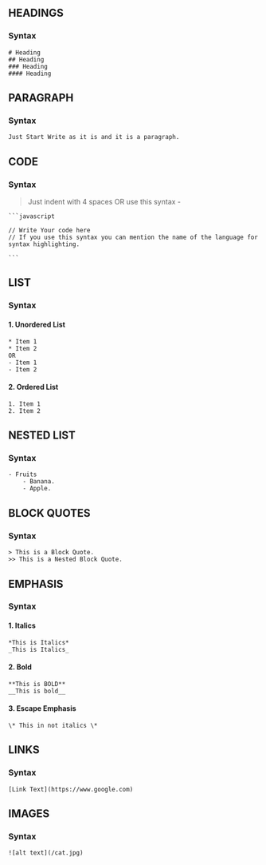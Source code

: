 ## HEADINGS
### Syntax
    # Heading
    ## Heading
    ### Heading
    #### Heading

## PARAGRAPH
### Syntax
    Just Start Write as it is and it is a paragraph.

## CODE
### Syntax
> Just indent with 4 spaces OR use this syntax -

    ```javascript

    // Write Your code here
    // If you use this syntax you can mention the name of the language for syntax highlighting.

    ```

## LIST
### Syntax
#### 1. Unordered List
    * Item 1
    * Item 2
    OR
    - Item 1
    - Item 2

#### 2. Ordered List
    1. Item 1
    2. Item 2

## NESTED LIST
### Syntax
    - Fruits
        - Banana.
        - Apple.

## BLOCK QUOTES
### Syntax
    > This is a Block Quote.
    >> This is a Nested Block Quote.

## EMPHASIS
### Syntax
#### 1. Italics
    *This is Italics*
    _This is Italics_
#### 2. Bold
    **This is BOLD**
    __This is bold__
#### 3. Escape Emphasis
    \* This in not italics \*

## LINKS
### Syntax
    [Link Text](https://www.google.com)

## IMAGES
### Syntax
    ![alt text](/cat.jpg)